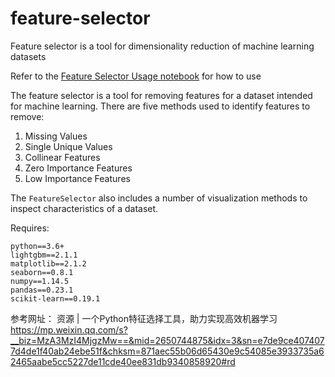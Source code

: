 # feature-selector

Feature selector is a tool for dimensionality reduction of machine learning datasets

Refer to the [Feature Selector Usage notebook](https://github.com/WillKoehrsen/feature-selector/blob/master/Feature%20Selector%20Usage.ipynb) for how to use

The feature selector is a tool for removing features for a dataset intended
for machine learning. There are five methods used to identify features to remove:

1. Missing Values
2. Single Unique Values
3. Collinear Features
4. Zero Importance Features
5. Low Importance Features 

The `FeatureSelector` also includes a number of visualization methods to inspect 
characteristics of a dataset. 

Requires:

```
python==3.6+
lightgbm==2.1.1
matplotlib==2.1.2
seaborn==0.8.1
numpy==1.14.5
pandas==0.23.1
scikit-learn==0.19.1

```

参考网址：
资源 | 一个Python特征选择工具，助力实现高效机器学习
https://mp.weixin.qq.com/s?__biz=MzA3MzI4MjgzMw==&mid=2650744875&idx=3&sn=e7de9ce4074077d4de1f40ab24ebe51f&chksm=871aec55b06d65430e9c54085e3933735a62465aabe5cc5227de11cde40ee831db9340858920#rd
